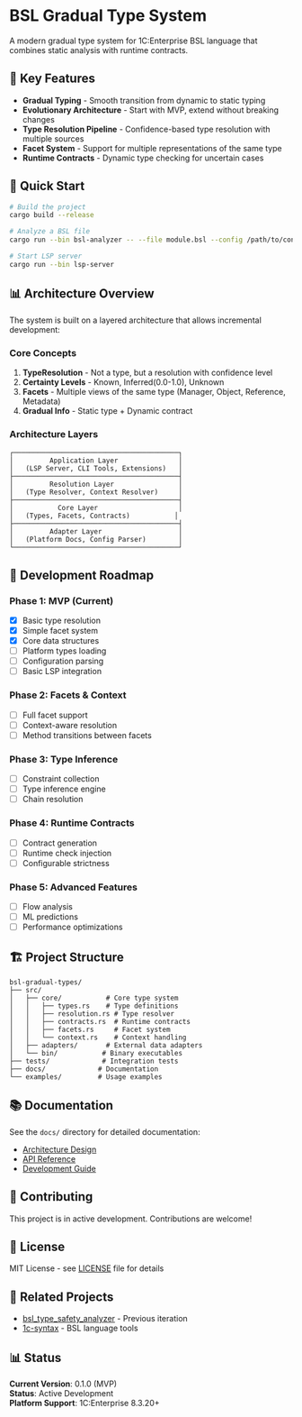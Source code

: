 # BSL Gradual Type System

A modern gradual type system for 1C:Enterprise BSL language that combines static analysis with runtime contracts.

## 🎯 Key Features

- **Gradual Typing** - Smooth transition from dynamic to static typing
- **Evolutionary Architecture** - Start with MVP, extend without breaking changes
- **Type Resolution Pipeline** - Confidence-based type resolution with multiple sources
- **Facet System** - Support for multiple representations of the same type
- **Runtime Contracts** - Dynamic type checking for uncertain cases

## 🚀 Quick Start

```bash
# Build the project
cargo build --release

# Analyze a BSL file
cargo run --bin bsl-analyzer -- --file module.bsl --config /path/to/config

# Start LSP server
cargo run --bin lsp-server
```

## 📊 Architecture Overview

The system is built on a layered architecture that allows incremental development:

### Core Concepts

1. **TypeResolution** - Not a type, but a resolution with confidence level
2. **Certainty Levels** - Known, Inferred(0.0-1.0), Unknown
3. **Facets** - Multiple views of the same type (Manager, Object, Reference, Metadata)
4. **Gradual Info** - Static type + Dynamic contract

### Architecture Layers

```
┌─────────────────────────────────────────┐
│         Application Layer               │
│   (LSP Server, CLI Tools, Extensions)   │
├─────────────────────────────────────────┤
│         Resolution Layer                │
│   (Type Resolver, Context Resolver)     │
├─────────────────────────────────────────┤
│           Core Layer                    │
│   (Types, Facets, Contracts)           │
├─────────────────────────────────────────┤
│         Adapter Layer                   │
│   (Platform Docs, Config Parser)        │
└─────────────────────────────────────────┘
```

## 🔄 Development Roadmap

### Phase 1: MVP (Current)
- [x] Basic type resolution
- [x] Simple facet system
- [x] Core data structures
- [ ] Platform types loading
- [ ] Configuration parsing
- [ ] Basic LSP integration

### Phase 2: Facets & Context
- [ ] Full facet support
- [ ] Context-aware resolution
- [ ] Method transitions between facets

### Phase 3: Type Inference
- [ ] Constraint collection
- [ ] Type inference engine
- [ ] Chain resolution

### Phase 4: Runtime Contracts
- [ ] Contract generation
- [ ] Runtime check injection
- [ ] Configurable strictness

### Phase 5: Advanced Features
- [ ] Flow analysis
- [ ] ML predictions
- [ ] Performance optimizations

## 🏗️ Project Structure

```
bsl-gradual-types/
├── src/
│   ├── core/           # Core type system
│   │   ├── types.rs    # Type definitions
│   │   ├── resolution.rs # Type resolver
│   │   ├── contracts.rs  # Runtime contracts
│   │   ├── facets.rs     # Facet system
│   │   └── context.rs    # Context handling
│   ├── adapters/       # External data adapters
│   └── bin/           # Binary executables
├── tests/             # Integration tests
├── docs/             # Documentation
└── examples/         # Usage examples
```

## 📚 Documentation

See the `docs/` directory for detailed documentation:

- [Architecture Design](docs/ARCHITECTURE.md)
- [API Reference](docs/API.md)
- [Development Guide](docs/DEVELOPMENT.md)

## 🤝 Contributing

This project is in active development. Contributions are welcome!

## 📄 License

MIT License - see [LICENSE](LICENSE) file for details

## 🔗 Related Projects

- [bsl_type_safety_analyzer](https://github.com/yourusername/bsl_type_safety_analyzer) - Previous iteration
- [1c-syntax](https://github.com/1c-syntax) - BSL language tools

## 📊 Status

**Current Version**: 0.1.0 (MVP)  
**Status**: Active Development  
**Platform Support**: 1C:Enterprise 8.3.20+